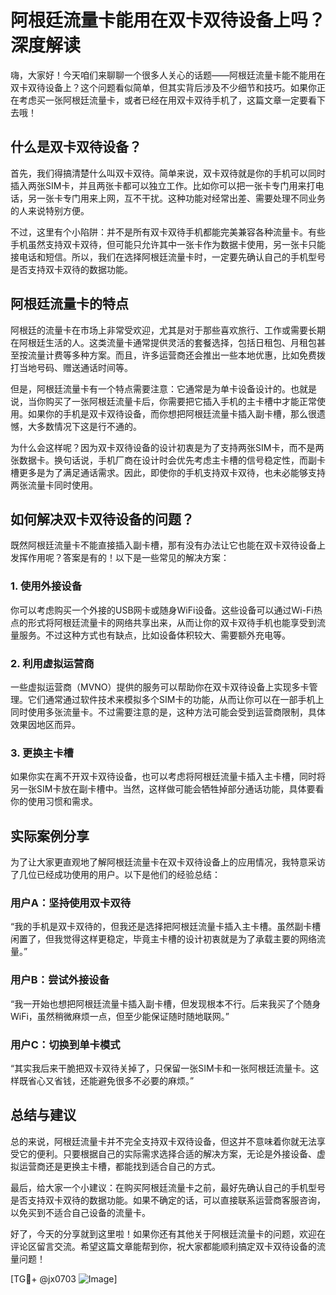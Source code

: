 # 阿根廷流量卡能用在双卡双待设备上吗？深度解读

嗨，大家好！今天咱们来聊聊一个很多人关心的话题——阿根廷流量卡能不能用在双卡双待设备上？这个问题看似简单，但其实背后涉及不少细节和技巧。如果你正在考虑买一张阿根廷流量卡，或者已经在用双卡双待手机了，这篇文章一定要看下去哦！

## 什么是双卡双待设备？

首先，我们得搞清楚什么叫双卡双待。简单来说，双卡双待就是你的手机可以同时插入两张SIM卡，并且两张卡都可以独立工作。比如你可以把一张卡专门用来打电话，另一张卡专门用来上网，互不干扰。这种功能对经常出差、需要处理不同业务的人来说特别方便。

不过，这里有个小陷阱：并不是所有双卡双待手机都能完美兼容各种流量卡。有些手机虽然支持双卡双待，但可能只允许其中一张卡作为数据卡使用，另一张卡只能接电话和短信。所以，我们在选择阿根廷流量卡时，一定要先确认自己的手机型号是否支持双卡双待的数据功能。

## 阿根廷流量卡的特点

阿根廷的流量卡在市场上非常受欢迎，尤其是对于那些喜欢旅行、工作或需要长期在阿根廷生活的人。这类流量卡通常提供灵活的套餐选择，包括日租包、月租包甚至按流量计费等多种方案。而且，许多运营商还会推出一些本地优惠，比如免费拨打当地号码、赠送通话时间等。

但是，阿根廷流量卡有一个特点需要注意：它通常是为单卡设备设计的。也就是说，当你购买了一张阿根廷流量卡后，你需要把它插入手机的主卡槽中才能正常使用。如果你的手机是双卡双待设备，而你想把阿根廷流量卡插入副卡槽，那么很遗憾，大多数情况下这是行不通的。

为什么会这样呢？因为双卡双待设备的设计初衷是为了支持两张SIM卡，而不是两张数据卡。换句话说，手机厂商在设计时会优先考虑主卡槽的信号稳定性，而副卡槽更多是为了满足通话需求。因此，即使你的手机支持双卡双待，也未必能够支持两张流量卡同时使用。

## 如何解决双卡双待设备的问题？

既然阿根廷流量卡不能直接插入副卡槽，那有没有办法让它也能在双卡双待设备上发挥作用呢？答案是有的！以下是一些常见的解决方案：

### 1. 使用外接设备
你可以考虑购买一个外接的USB网卡或随身WiFi设备。这些设备可以通过Wi-Fi热点的形式将阿根廷流量卡的网络共享出来，从而让你的双卡双待手机也能享受到流量服务。不过这种方式也有缺点，比如设备体积较大、需要额外充电等。

### 2. 利用虚拟运营商
一些虚拟运营商（MVNO）提供的服务可以帮助你在双卡双待设备上实现多卡管理。它们通常通过软件技术来模拟多个SIM卡的功能，从而让你可以在一部手机上同时使用多张流量卡。不过需要注意的是，这种方法可能会受到运营商限制，具体效果因地区而异。

### 3. 更换主卡槽
如果你实在离不开双卡双待设备，也可以考虑将阿根廷流量卡插入主卡槽，同时将另一张SIM卡放在副卡槽中。当然，这样做可能会牺牲掉部分通话功能，具体要看你的使用习惯和需求。

## 实际案例分享

为了让大家更直观地了解阿根廷流量卡在双卡双待设备上的应用情况，我特意采访了几位已经成功使用的用户。以下是他们的经验总结：

### 用户A：坚持使用双卡双待
“我的手机是双卡双待的，但我还是选择把阿根廷流量卡插入主卡槽。虽然副卡槽闲置了，但我觉得这样更稳定，毕竟主卡槽的设计初衷就是为了承载主要的网络流量。”

### 用户B：尝试外接设备
“我一开始也想把阿根廷流量卡插入副卡槽，但发现根本不行。后来我买了个随身WiFi，虽然稍微麻烦一点，但至少能保证随时随地联网。”

### 用户C：切换到单卡模式
“其实我后来干脆把双卡双待关掉了，只保留一张SIM卡和一张阿根廷流量卡。这样既省心又省钱，还能避免很多不必要的麻烦。”

## 总结与建议

总的来说，阿根廷流量卡并不完全支持双卡双待设备，但这并不意味着你就无法享受它的便利。只要根据自己的实际需求选择合适的解决方案，无论是外接设备、虚拟运营商还是更换主卡槽，都能找到适合自己的方式。

最后，给大家一个小建议：在购买阿根廷流量卡之前，最好先确认自己的手机型号是否支持双卡双待的数据功能。如果不确定的话，可以直接联系运营商客服咨询，以免买到不适合自己设备的流量卡。

好了，今天的分享就到这里啦！如果你还有其他关于阿根廷流量卡的问题，欢迎在评论区留言交流。希望这篇文章能帮到你，祝大家都能顺利搞定双卡双待设备的流量问题！

[TG💪+ @jx0703 ![Image](https://github.com/user-attachments/assets/dbca1d08-cadb-493c-b0ec-ad6f7a83f270)]